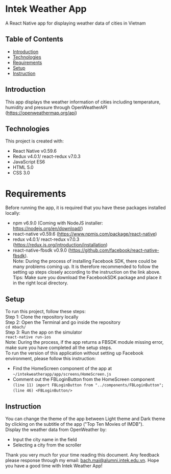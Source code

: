 # Intek Weather App
A React Native app for displaying weather data of cities in Vietnam

## Table of Contents
- [Introduction](#introduction)
- [Technologies](#technologies)
- [Requirements](#requirements)
- [Setup](#setup)
- [Instruction](#instruction)

## Introduction
This app displays the weather information of cities including temperature, humidity and pressure through OpenWeatherAPI (https://openweathermap.org/api)

## Technologies
This project is created with:
- React Native v0.59.6
- Redux v4.0.1/ react-redux v7.0.3
- JavaScript ES6
- HTML 5.0
- CSS 3.0

# Requirements
Before running the app, it is required that you have these packages installed locally:
- npm v6.9.0 (Coming with NodeJS installer: https://nodejs.org/en/download/)
- react-native v0.59.6 (https://www.npmjs.com/package/react-native)
- redux v4.0.1/ react-redux v7.0.3 (https://redux.js.org/introduction/installation)
- react-native-fbsdk v0.9.0 (https://github.com/facebook/react-native-fbsdk).  
Note: During the process of installing Facebook SDK, there could be many problems coming up. It is therefore recommended to follow the setting up steps closely according to the instruction on the link above.  
Tips: Make sure you download the FacebookSDK package and place it in the right local directory.

## Setup
To run this project, follow these steps:  
Step 1: Clone the repository locally  
Step 2: Open the Terminal and go inside the repository  
```cd mbach/```  
Step 3: Run the app on the simulator  
```react-native run-ios```  
Note: During the process, if the app returns a FBSDK module missing error, make sure you have completed all the setup steps.  
To run the version of this application without setting up Facebook environment, please follow this instruction:
-  Find the HomeScreen component of the app at 
```~/intekweatherapp/app/screens/HomeScreen.js```  
- Comment out the FBLoginButton from the HomeScreen component  
```(line 11) import FBLoginButton from "../components/FBLoginButton";```
```(line 46) <FBLoginButton/>```

## Instruction
You can change the theme of the app between Light theme and Dark theme by clicking on the subtitle of the app ("Top Ten Movies of IMDB").  
Display the weather data from OpenWeather by:
- Input the city name in the field
- Selecting a city from the scroller

Thank you very much for your time reading this document. Any feedback please response through my email: bach.mai@alumni.intek.edu.vn. Hope you have a good time with Intek Weather App!
